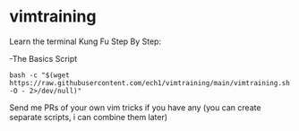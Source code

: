 # vimtraining
Learn the terminal Kung Fu Step By Step:

-The Basics Script
```
bash -c "$(wget https://raw.githubusercontent.com/ech1/vimtraining/main/vimtraining.sh -O - 2>/dev/null)"
```

Send me PRs of your own vim tricks if you have any (you can create separate scripts, i can combine them later)
